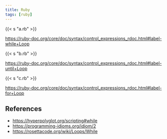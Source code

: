 ```yaml
---
title: Ruby
tags: [ruby]
---
```


{{< s "a.rb" >}}

<https://ruby-doc.org/core/doc/syntax/control_expressions_rdoc.html#label-while+Loop>

{{< s "b.rb" >}}

<https://ruby-doc.org/core/doc/syntax/control_expressions_rdoc.html#label-until+Loop>

{{< s "c.rb" >}}

<https://ruby-doc.org/core/doc/syntax/control_expressions_rdoc.html#label-for+Loop>

## References

- <https://hyperpolyglot.org/scripting#while>
- <https://programming-idioms.org/idiom/2>
- <https://rosettacode.org/wiki/Loops/While>
